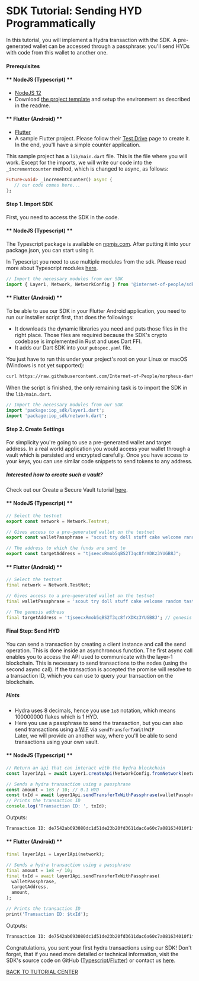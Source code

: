 # SDK Tutorial: Sending HYD Programmatically

In this tutorial, you will implement a Hydra transaction with the SDK. A pre-generated wallet can be accessed through a passphrase: you'll send HYDs with code from this wallet to another one.

#### Prerequisites

<!-- tabs:start -->

#### ** NodeJS (Typescript) **

- [NodeJS 12](https://nodejs.org/en/)
- Download [the project template](https://github.com/Internet-of-People/ts-template/archive/master.zip) and setup the environment as described in the readme.

#### ** Flutter (Android) **

- [Flutter](https://flutter.dev/docs/get-started/install)
- A sample Flutter project. Please follow their [Test Drive](https://flutter.dev/docs/get-started/test-drive) page to create it. In the end, you'll have a simple counter application.

This sample project has a `lib/main.dart` file.
This is the file where you will work. Except for the imports, we will write our code into the `_incrementcounter` method, which is changed to async, as follows:

```dart
Future<void> _incrementCounter() async {
   // our code comes here...
};
```

<!-- tabs:end -->

#### Step 1. Import SDK

First, you need to access the SDK in the code.

<!-- tabs:start -->

#### ** NodeJS (Typescript) **

The Typescript package is available on [npmjs.com](https://www.npmjs.com/package/@internet-of-people/sdk). After putting it into your package.json, you can start using it.

In Typescript you need to use multiple modules from the sdk. Please read more about Typescript modules [here](https://github.com/Internet-of-People/morpheus-ts/tree/master/packages/sdk#Modules).

```typescript
// Import the necessary modules from our SDK
import { Layer1, Network, NetworkConfig } from '@internet-of-people/sdk';
```

#### ** Flutter (Android) **

To be able to use our SDK in your Flutter Android application, you need to run our installer script first, that does the followings:

- It downloads the dynamic libraries you need and puts those files in the right place. Those files are required because the SDK's crypto codebase is implemented in Rust and uses Dart FFI.
- It adds our Dart SDK into your `pubspec.yaml` file.

You just have to run this under your project's root on your Linux or macOS (Windows is not yet supported):

```bash
curl https://raw.githubusercontent.com/Internet-of-People/morpheus-dart/master/tool/init-flutter-android.sh | sh
```

When the script is finished, the only remaining task is to import the SDK in the `lib/main.dart`.

```dart
// Import the necessary modules from our SDK
import 'package:iop_sdk/layer1.dart';
import 'package:iop_sdk/network.dart';
```

<!-- tabs:end -->

#### Step 2. Create Settings

<div class="row no-gutters">
    <div class="col-6 pr-3">
        For simplicity you're going to use a pre-generated wallet and target address. In a real world application you would access your wallet through a vault which is persisted and encrypted carefully. Once you have access to your keys, you can use similar code snippets to send tokens to any address.
    </div>
    <div class="col-6">
        <div class="alert alert-info">
            <h5><strong>Interested how to create such a vault?</strong></h5>
            Check out our Create a Secure Vault tutorial <a href="/#/sdk/tutorial_create_vault">here</a>.
        </div>
    </div>
</div>

 <!-- tabs:start -->

#### ** NodeJS (Typescript) **

```typescript
// Select the testnet
export const network = Network.Testnet;

// Gives access to a pre-generated wallet on the testnet
export const walletPassphrase = "scout try doll stuff cake welcome random taste load town clerk ostrich";

// The address to which the funds are sent to
export const targetAddress = "tjseecxRmob5qBS2T3qc8frXDKz3YUGB8J"; 
```

#### ** Flutter (Android) **

```dart
// Select the testnet
final network = Network.TestNet;

// Gives access to a pre-generated wallet on the testnet
final walletPassphrase = 'scout try doll stuff cake welcome random taste load town clerk ostrich';

// The genesis address
final targetAddress = 'tjseecxRmob5qBS2T3qc8frXDKz3YUGB8J'; // genesis
```

<!-- tabs:end -->

#### Final Step: Send HYD

<div class="row no-gutters">
    <div class="col-6 pr-3">
        You can send a transaction by creating a client instance and call the send operation. This is done inside an asynchronous function. The first async call enables you to access the API used to communicate with the layer-1 blockchain. This is necessary to send transactions to the nodes (using the second async call). If the transaction is accepted the promise will resolve to a transaction ID, which you can use to query your transaction on the blockchain.
    </div>
    <div class="col-6">
        <div class="alert alert-info pb-0 mb-0">
            <h5>Hints</h5>
            <ul>
                <li>Hydra uses 8 decimals, hence you use <code>1e8</code> notation, which means 100000000 flakes which is 1 HYD.</li>
                <li>Here you use a passphrase to send the transaction, but you can also send transactions using a <a href="https://en.bitcoin.it/wiki/Wallet_import_format#:~:text=Wallet%20Import%20Format%20(WIF%2C%20also,gobittest.appspot.com%2FPrivateKey" target="_blank">WIF</a> via <code>sendTransferTxWithWIF</code><br>Later, we will provide an another way, where you'll be able to send transactions using your own vault.</li>
            </ul>
        </div>
    </div>
</div>

<!-- tabs:start -->

#### ** NodeJS (Typescript) **

```typescript
// Return an api that can interact with the hydra blockchain
const layer1Api = await Layer1.createApi(NetworkConfig.fromNetwork(network));

// Sends a hydra transaction using a passphrase
const amount = 1e8 / 10; // 0.1 HYD
const txId = await layer1Api.sendTransferTxWithPassphrase(walletPassphrase, targetAddress, BigInt(amount)); 
// Prints the transaction ID
console.log('Transaction ID: ', txId);
```

Outputs:

```bash
Transaction ID: de7542ab693080dc1d51de23b20fd3611dac6a60c7a081634010f1f4aa413547
```

#### ** Flutter (Android) **

```dart
final layer1Api = Layer1Api(network);

// Sends a hydra transaction using a passphrase
final amount = 1e8 ~/ 10;
final txId = await layer1Api.sendTransferTxWithPassphrase(
  walletPassphrase,
  targetAddress,
  amount,
);

// Prints the transaction ID
print('Transaction ID: $txId');
```

Outputs:

```bash
Transaction ID: de7542ab693080dc1d51de23b20fd3611dac6a60c7a081634010f1f4aa413547
```

<!-- tabs:end -->
Congratulations, you sent your first hydra transactions using our SDK! Don't forget, that if you need more detailed or technical information, visit the SDK's source code on GitHub ([Typescript](https://github.com/Internet-of-People/morpheus-ts/tree/master/packages/sdk)/[Flutter](https://github.com/Internet-of-People/morpheus-dart)) or contact us <a href="mailto:dev@iop-ventures.com">here</a>.

<a href="/#/sdk/ssi?id=tutorial-center" class="btn btn-sm btn-primary mt-5">BACK TO TUTORIAL CENTER</a>